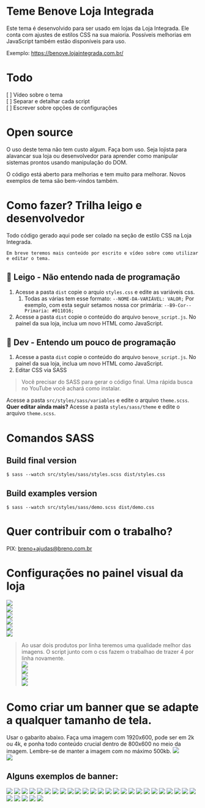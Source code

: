 # Teme Benove Loja Integrada
Este tema é desenvolvido para ser usado em lojas da Loja Integrada. Ele conta com ajustes de estilos CSS na sua maioria. Possíveis melhorias em JavaScript também estão disponíveis para uso.

Exemplo: https://benove.lojaintegrada.com.br/

# Todo
[ ] Vídeo sobre o tema      
[ ] Separar e detalhar cada script      
[ ] Escrever sobre opções de configurações

# Open source
O uso deste tema não tem custo algum. Faça bom uso. Seja lojista para alavancar sua loja ou desenvolvedor para aprender como manipular sistemas prontos usando manipulação do DOM.

O código está aberto para melhorias e tem muito para melhorar. Novos exemplos de tema são bem-vindos também.

# Como fazer? Trilha leigo e desenvolvedor
Todo código gerado aqui pode ser colado na seção de estilo CSS na Loja Integrada.

    Em breve teremos mais conteúdo por escrito e vídeo sobre como utilizar e editar o tema.

## 👶 Leigo - Não entendo nada de programação
1. Acesse a pasta `dist` copie o arquio `styles.css` e edite as variáveis css.
   1. Todas as várias tem esse formato: `--NOME-DA-VARIÁVEL: VALOR;` Por exemplo, com esta seguir setamos nossa cor primária: `--B9-Cor--Primaria: #011016;`
2. Acesse a pasta `dist` copie o conteúdo do arquivo `benove_script.js`. No painel da sua loja, inclua um novo HTML como JavaScript.

## 🥷 Dev - Entendo um pouco de programação
1. Acesse a pasta `dist` copie o conteúdo do arquivo `benove_script.js`. No painel da sua loja, inclua um novo HTML como JavaScript.
2. Editar CSS via SASS
> Você precisar do SASS para gerar o código final. Uma rápida busca no YouTube você achará como instalar.

Acesse a pasta `src/styles/sass/variables` e edite o arquivo `theme.scss`.   
**Quer editar ainda mais?** Acesse a pasta `styles/sass/theme` e edite o arquivo `theme.scss`.

# Comandos SASS

## Build final version
```shell
$ sass --watch src/styles/sass/styles.scss dist/styles.css
```

## Build examples version
```shell
$ sass --watch src/styles/sass/demo.scss dist/demo.css
```

# Quer contribuir com o trabalho?
PIX: breno+ajudas@breno.com.br


# Configurações no painel visual da loja
![](.github/img/img01.png)          
![](.github/img/img02.png)          
![](.github/img/img03.png)          
![](.github/img/img04.png)          
![](.github/img/img05.png)          
![](.github/img/img06.png)          
> Ao usar dois produtos por linha teremos uma qualidade melhor das imagens. O script junto com o css fazem o trabalhao de trazer 4 por linha novamente.  
![](.github/img/img07.png)          
![](.github/img/img08.png)          
![](.github/img/img09.png)          
![](.github/img/img10.png)          

# Como criar um banner que se adapte a qualquer tamanho de tela.
Usar o gabarito abaixo. Faça uma imagem com 1920x600, pode ser em 2k ou 4k, e ponha todo conteúdo crucial dentro de 800x600 no meio da imagem. Lembre-se de manter a imagem com no máximo 500kb.
![](.github/img/guia_banner.jpg)          
![](.github/img/GridBanner.png)          

## Alguns exemplos de banner:

![](.github/img/banners/00.blackNovember.png)
![](.github/img/banners/01.CariocadaGema.jpg)
![](.github/img/banners/02.CariocadaGema.jpg)
![](.github/img/banners/01.fullbanner_brisa.jpg)
![](.github/img/banners/02.fullbanner_brisa.jpg)
![](.github/img/banners/03.fullbanner_brisa.jpg)
![](.github/img/banners/04.fullbanner_brisa.jpg)
![](.github/img/banners/05.fullbanner_brisa.jpg)
![](.github/img/banners/06.fullbanner_brisa.jpg)
![](.github/img/banners/07.fullbanner_brisa.jpg)
![](.github/img/banners/08.fullbanner_brisa.jpg)
![](.github/img/banners/09.fullbanner_brisa.jpg)
![](.github/img/banners/10.fullbanner_brisa.jpg)
![](.github/img/banners/00FreeSpiritCapa.jpg)
![](.github/img/banners/01.FreeSpirit.jpg)
![](.github/img/banners/02.FreeSpirit.jpg)
![](.github/img/banners/03.FreeSpirit.jpg)
![](.github/img/banners/04.FreeSpirit.jpg)
![](.github/img/banners/05.FreeSpirit.jpg)
![](.github/img/banners/06.FreeSpirit.jpg)
![](.github/img/banners/07.FreeSpirit.jpg)
![](.github/img/banners/00.fullbanner_amazonia-capa.jpg)
![](.github/img/banners/04.fullbanner_amazonia-vestido_afeto.jpg)
![](.github/img/banners/05.fullbanner_amazonia-kimono_biodiversidade.jpg)
![](.github/img/banners/06.fullbanner_amazonia-saia_vestido_coqueiro.jpg)
![](.github/img/banners/07.fullbanner_amazonia-macacao_desmatamento.jpg)
![](.github/img/banners/08.fullbanner_amazonia-blusa_afeto.jpg)
![](.github/img/banners/01.fullbanner_amazonia-blusao_terra.jpg)
![](.github/img/banners/02.fullbanner_amazonia-blusa_sol.jpg)
![](.github/img/banners/03.fullbanner_amazonia-vestido_liberdade.jpg)
